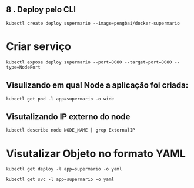 ## 8 . Deploy pelo CLI

```kubectl create deploy supermario --image=pengbai/docker-supermario```

# Criar serviço

```kubectl expose deploy supermario --port=8080 --target-port=8080 --type=NodePort```

## Visulizando em qual Node a aplicação foi criada:

```kubectl get pod -l app=supermario -o wide```

## Visutalizando IP externo do node

```kubectl describe node NODE_NAME | grep ExternalIP```



# Visutalizar Objeto no formato YAML

```kubectl get deploy -l app=supermario -o yaml```

```kubectl get svc -l app=supermario -o yaml```